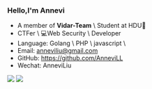 ### Hello,I'm Annevi

- A member of  **Vidar-Team** \  Student at HDU🏫
- CTFer \ 💻Web Security \ Developer 
- Language: Golang \ PHP \ javascript \
- Email: anneviliu@gmail.com
- GitHub: https://github.com/AnneviLL
- Wechat: AnneviLiu

<img src="https://github-readme-stats.vercel.app/api?username=AnneviLL&show_icons=true&hide_title=true&theme=onedark" />
<img src="https://github-readme-stats.vercel.app/api/top-langs/?username=AnneviLL&layout=compact&theme=onedark"/>
